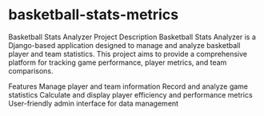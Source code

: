 # basketball-stats-metrics

Basketball Stats Analyzer
Project Description
Basketball Stats Analyzer is a Django-based application designed to manage and analyze basketball player and team statistics. This project aims to provide a comprehensive platform for tracking game performance, player metrics, and team comparisons.

Features
Manage player and team information
Record and analyze game statistics
Calculate and display player efficiency and performance metrics
User-friendly admin interface for data management

